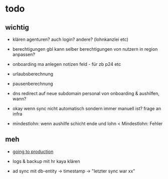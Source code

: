 # todo

## wichtig

- klären agenturen? auch login? andere? (lohnkanzlei etc)
- berechtigungen gbl kann selber berechtigungen von nutzern in region anpassen?

- onboarding ma anlegen notizen feld - für zb p24 etc

- urlaubsberechnung
- pausenberechnung

- dns redirect auf neue subdomain personal von onboarding & aushilfen, wann?

- okay wenn sync nicht automatisch sondern immer manuell ist? frage an infra

- mindestlohn: wenn aushilfe schicht ende und lohn < Mindestlohn: Fehler

## meh

- [going to production](https://nextjs.org/docs/going-to-production)

- logs & backup mit hr kaya klären

- ad sync mit db-entity -> timestamp -> "letzter sync war xx"
